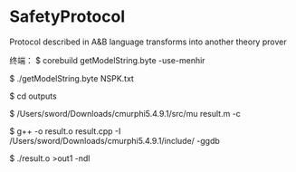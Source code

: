 # SafetyProtocol
Protocol described in A&amp;B language transforms into another theory prover

终端：
$ corebuild getModelString.byte -use-menhir 

$ ./getModelString.byte NSPK.txt

$ cd outputs

$ /Users/sword/Downloads/cmurphi5.4.9.1/src/mu result.m -c

$ g++ -o result.o result.cpp -I /Users/sword/Downloads/cmurphi5.4.9.1/include/ -ggdb

$ ./result.o >out1 -ndl
